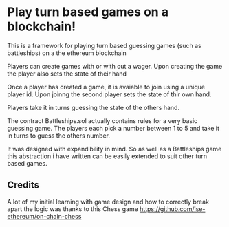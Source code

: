 # Play turn based games on a blockchain!

This is a framework for playing turn based guessing games (such as battleships) on a the ethereum blockchain

Players can create games with or with out a wager. Upon creating the game the player also sets the state of their hand

Once a player has created a game, it is avaiable to join using a unique player id. Upon joinng the second player sets the state of thir own hand.

Players take it in turns guessing the state of the others hand.

The contract Battleships.sol actually contains rules for a very basic guessing game. The players each pick a number between 1 to 5 and take it in turns to guess the others number.

It was designed with expandibility in mind. So as well as a Battleships game this abstraction i have written can be easily extended to suit other turn based games.

## Credits
A lot of my initial learning with game design and how to correctly break apart the logic was thanks to this Chess game
https://github.com/ise-ethereum/on-chain-chess

